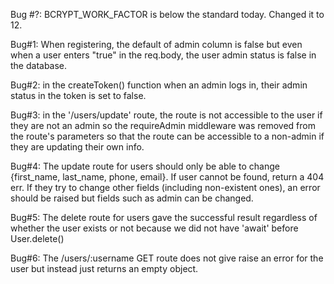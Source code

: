 Bug #?: BCRYPT_WORK_FACTOR is below the standard today. Changed it to 12.

Bug#1: When registering, the default of admin column is false but even when a user enters "true" in the req.body, the user admin status is false in the database.

Bug#2: in the createToken() function when an admin logs in, their admin status in the token is set to false.

Bug#3: in the '/users/update' route, the route is not accessible to the user if they are not an admin so the requireAdmin middleware was removed from the route's parameters so that the route can be accessible to a non-admin if they are updating their own info.

Bug#4: The update route for users should only be able to change {first_name, last_name, phone, email}. If user cannot be found, return a 404 err. If they try to change other fields (including non-existent ones), an error should be raised but fields such as admin can be changed.

Bug#5: The delete route for users gave the successful result regardless of whether the user exists or not because we did not have 'await' before User.delete()

Bug#6: The /users/:username GET route does not give raise an error for the user but instead just returns an empty object.